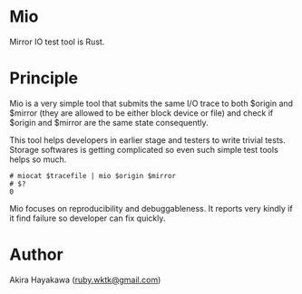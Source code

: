# Mio
Mirror IO test tool is Rust.

# Principle

Mio is a very simple tool that submits the same I/O trace to both $origin and $mirror
(they are allowed to be either block device or file)
and check if $origin and $mirror are the same state consequently.

This tool helps developers in earlier stage and testers to write trivial tests.
Storage softwares is getting complicated so even such simple test tools helps so much.

```
# miocat $tracefile | mio $origin $mirror
# $?
0
```

Mio focuses on reproducibility and debuggableness.
It reports very kindly if it find failure so developer can fix quickly.

# Author
Akira Hayakawa (ruby.wktk@gmail.com)
